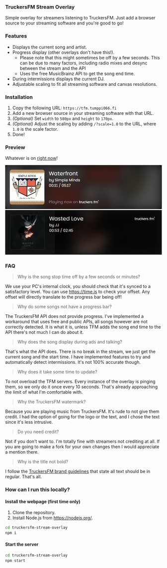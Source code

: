 ### TruckersFM Stream Overlay
Simple overlay for streamers listening to TruckersFM. Just add a browser source to your streaming software and you're good to go!

### Features
- Displays the current song and artist.
- Progress display (other overlays don't have this!).
  - Please note that this might sometimes be off by a few seconds. This can be due to many factors, including radio mixes and desync between the stream and the API
  - Uses the free MusicBrainz API to get the song end time.
- During intermissions displays the current DJ.
- Adjustable scaling to fit all streaming software and canvas resolutions.

### Installation
1. Copy the following URL: `https://tfm.tumppi066.fi`
2. Add a new browser source in your streaming software with that URL.
3. *(Optional)* Set `width` to `580px` and `height` to `170px`.
4. *(Optional)* Adjust the scaling by adding `/?scale=1.0` to the URL, where `1.0` is the scale factor.
5. Done!

### Preview
Whatever is on [right now](https://tfm.tumppi066.fi)!

![Slightly Old Screenshot](media/waterfront.png)
![Screenshot](media/wasted_love.png)

### FAQ
> Why is the song stop time off by a few seconds or minutes?

We use your PC's internal clock, you should check that it's synced to a satisfactory level. You can use https://time.is to check your offset. Any offset will directly translate to the progress bar being off!

> Why do some songs not have a progress bar?

The TruckersFM API does not provide progress. I've implemented a workaround that uses free and public APIs, all songs however are not correctly detected. It is what it is, unless TFM adds the song end time to the API there's not much I can do about it. 

> Why does the song display during ads and talking?

That's what the API does. There is no break in the stream, we just get the current song and the start time. I have implemented features to try and automatically detect intermissions. It's not 100% accurate though.

> Why does it take some time to update?

To not overload the TFM servers. Every instance of the overlay is pinging them, so we only do it once every 10 seconds. That's already approaching the limit of what I'm comfortable with.

> Why the TruckersFM watermark?

Because you are playing music from TruckersFM. It's rude to not give them credit. I had the option of going for the logo or the text, and I chose the text since it's less intrusive.

> Do you need credit?

Not if you don't want to. I'm totally fine with streamers not crediting at all. If you are going to make a fork for your own changes then I would appreciate a mention there.

> Why is the title not bold?

I follow the [TruckersFM brand guidelines](https://truckers.fm/brand-usage) that state all text should be in regular. That's all.

### How can I run this locally?
#### Install the webpage (first time only)
1. Clone the repository.
2. Install Node.js from https://nodejs.org/.
```bash
cd truckersfm-stream-overlay
npm i
```
#### Start the server
```bash
cd truckersfm-stream-overlay
npm start
```